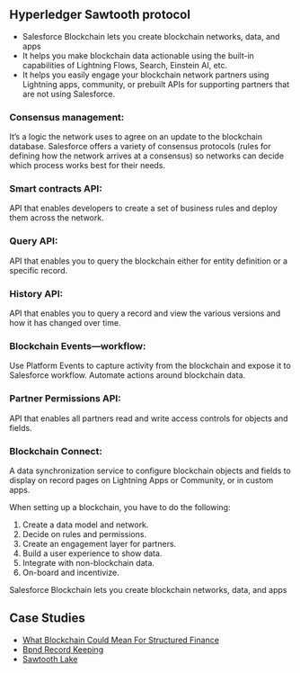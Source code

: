 ## Hyperledger Sawtooth protocol
* Salesforce Blockchain lets you create blockchain networks, data, and apps 
* It helps you make blockchain data actionable using the built-in capabilities of Lightning Flows, Search, Einstein AI, etc.
* It helps you easily engage your blockchain network partners using Lightning apps, community, or prebuilt APIs for supporting partners that are not using Salesforce.
### Consensus management: 
It’s a logic the network uses to agree on an update to the blockchain database. Salesforce offers a variety of consensus protocols (rules for defining how the network arrives at a consensus) so networks can decide which process works best for their needs.
### Smart contracts API: 
API that enables developers to create a set of business rules and deploy them across the network. 
### Query API: 
API that enables you to query the blockchain either for entity definition or a specific record. 
### History API: 
API that enables you to query a record and view the various versions and how it has changed over time. 
### Blockchain Events—workflow: 
Use Platform Events to capture activity from the blockchain and expose it to Salesforce workflow. Automate actions around blockchain data.
### Partner Permissions API: 
API that enables all partners read and write access controls for objects and fields.
### Blockchain Connect: 
A data synchronization service to configure blockchain objects and fields to display on record pages on Lightning Apps or Community, or in custom apps. 

When setting up a blockchain, you have to do the following: 
1. Create a data model and network.
2. Decide on rules and permissions.
3. Create an engagement layer for partners.
4. Build a user experience to show data.
5. Integrate with non-blockchain data. 
6. On-board and incentivize.

Salesforce Blockchain lets you create blockchain networks, data, and apps 

## Case Studies
* [What Blockchain Could Mean For Structured Finance](https://www.spglobal.com/en/research-insights/articles/what-blockchain-could-mean-for-structured-finance)
* [Bpnd Record Keeping](https://sawtooth.hyperledger.org/examples/bond.html)
* [Sawtooth Lake](https://sawtooth.hyperledger.org/docs/core/releases/0.7/bond_family_guide/users_guide/ui_reference.html)
